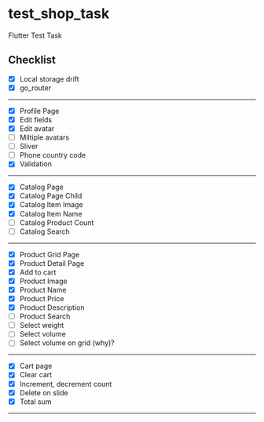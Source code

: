 # test_shop_task

Flutter Test Task

## Checklist

- [x] Local storage drift
- [x] go_router
---
- [x] Profile Page
- [x] Edit fields
- [x] Edit avatar
- [ ] Miltiple avatars
- [ ] Sliver 
- [ ] Phone country code 
- [x] Validation 
---
- [x] Catalog Page 
- [x] Catalog Page Child
- [x] Catalog Item Image
- [x] Catalog Item Name
- [ ] Catalog Product Count
- [ ] Catalog Search
---
- [x] Product Grid Page 
- [x] Product Detail Page 
- [x] Add to cart
- [x] Product Image
- [x] Product Name
- [x] Product Price
- [x] Product Description
- [ ] Product Search
- [ ] Select weight
- [ ] Select volume
- [ ] Select volume on grid (why)?
---
- [x] Cart page
- [x] Clear cart
- [x] Increment, decrement count
- [x] Delete on slide
- [x] Total sum
---
